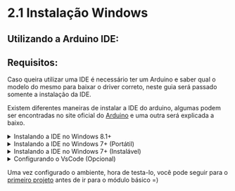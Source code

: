 # 2.1 Instalação Windows

## Utilizando a Arduino IDE:

## Requisitos:

Caso queira utilizar uma IDE é necessário ter um Arduino e saber qual o modelo do mesmo para baixar o driver correto, neste guia será passado somente a instalação da IDE.

Existem diferentes maneiras de instalar a IDE do arduino, algumas podem ser encontradas no site oficial do [Arduino](https://www.arduino.cc/en/software) e uma outra será explicada a baixo.  
<p></p>

<details> 
    <summary> Instalando a IDE no Windows 8.1+</summary>
<p></p>

Para fazer a instalação no Windows 8.1 ou superior é bastante simples, basta acessar a loja da microsoft, procurar por Arduino IDE e instalar-la. Após finalizado o download a instalação ocorrerá automaticamente.  
O ícone do aplicativo deve ser semelhante a este:
<p></p>

<p align="center">
    <img src="../imgs/Win/ArduinoIde.jpg" alt="Ícone Arduino">
</p>

</details>

<details> 
    <summary>Instalando a IDE no Windows 7+ (Portátil)</summary>

Caso deseje utilizar a versão portátil da IDE, basta acessar o site do [Arduino](https://www.arduino.cc/en/software) e escolher pela opção "Windows ZIP file".
<p></p>

<p align="center">
    <img src="../imgs/Win/DownloadZip.jpg" alt="Opção de download zip">
</p>

Após escolher a opção uma nova tela se abrirá basta clica em "Just download" e o download iniciará.
<p></p>

<p align="center">
    <img src="../imgs/Win/JustDownload.jpg" alt="botão just download">
</p>

Após feito o download do .zip basta extrair no local que desejar e executar o arquivo arduino.exe
<p></p>
</details>

<details> 
    <summary> Instalando a IDE no Windows 7+ (Instalável)</summary>

Caso deseje utilizar a versão instalável da IDE, basta acessar o site do [Arduino](https://www.arduino.cc/en/software) e escolher pela opção "Windows Win 7 and newer".
<p></p>

<p align="center">
    <img src="../imgs/Win/DownloadExe.jpg" alt="Opção de download instalavel">
</p>

Após escolher a opção uma nova tela se abrirá basta clica em "Just download" e o download iniciará.
<p></p>

<p align="center">
    <img src="../imgs/Win/JustDownload.jpg" alt="botão just download">
</p>

Após feito o download do .exe basta executar-lo.
<p></p>

A instalação é bem simples, basta clicar em "I agree" -> "Next" -> "Install", durante a instalação podem aparecer telas perguntando sobre a instalação de um dispositivo, basta clicar em "Instalar" em todas as janelas. Após isso basta clicar em "Close" para finalizar a instalação.

</details>

<details> 
    <summary>Configurando o VsCode (Opcional)</summary>
<p></p>

Tambem é possivel utilizar o VsCode, mas o processo é um pouco mais demorado e complexo, por isso estarei deixando esse [video](https://www.youtube.com/watch?v=08N86hk8ZaY), com uma explicação bem completa do passo a passo.
</details>

Uma vez configurado o ambiente, hora de testa-lo, você pode seguir para o [primeiro projeto](/src/Projetos/0-Projeto-blink.md) antes de ir para o módulo básico =)